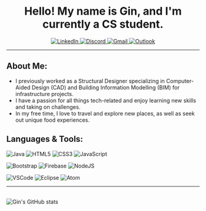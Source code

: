 <div align="center">
  <h1>Hello! My name is Gin, and I'm currently a CS student.</h1>
    <a href="https://www.linkedin.com/in/gin-lu-88604/">
      <img src="https://img.shields.io/badge/-LinkedIn-blue?style=flat&logo=Linkedin&logoColor=white" alt="LinkedIn">
    </a>
    <a href="https://discordapp.com/users/694435388357476404">
      <img src="https://img.shields.io/badge/-Discord-blueviolet?logo=discord&logoColor=white(https://discordapp.com/users/694435388357476404)" alt="Discord">
    </a>
    <a href="mailto:ginlu7324@gmail.com">
      <img src="https://img.shields.io/badge/-Gmail-c14438?style=flat&logo=Gmail&logoColor=white" alt="Gmail">
    </a>
    <a href="mailto:ginlu7324@outlook.com">
      <img src="https://img.shields.io/badge/-Outlook-0078D4?style=flat&logo=Microsoft-Outlook&logoColor=white" alt="Outlook">
    </a>
</div>

<hr />

## About Me:

  <ul>
    <li>I previously worked as a Structural Designer specializing in Computer-Aided Design (CAD) and Building Information Modelling (BIM) for infrastructure projects.</li>
    <li>I have a passion for all things tech-related and enjoy learning new skills and taking on challenges.</li>
    <li>In my free time, I love to travel and explore new places, as well as seek out unique food experiences.</li>
  </ul>

## Languages & Tools:

![Java](https://img.shields.io/badge/Java-ED8B00?style=for-the-badge&logo=openjdk&logoColor=white)
![HTML5](https://img.shields.io/badge/HTML-239120?style=for-the-badge&logo=html5&logoColor=white)
![CSS3](https://img.shields.io/badge/css3-%231572B6.svg?style=for-the-badge&logo=css3&logoColor=white)
![JavaScript](https://img.shields.io/badge/javascript-%23323330.svg?style=for-the-badge&logo=javascript&logoColor=%23F7DF1E)

![Bootstrap](https://img.shields.io/badge/bootstrap-%23563D7C.svg?style=for-the-badge&logo=bootstrap&logoColor=white)
![Firebase](https://img.shields.io/badge/firebase-%23039BE5.svg?style=for-the-badge&logo=firebase)
![NodeJS](https://img.shields.io/badge/node.js-6DA55F?style=for-the-badge&logo=node.js&logoColor=white)

![VSCode](https://img.shields.io/badge/Visual_Studio-5C2D91?style=for-the-badge&logo=visual%20studio&logoColor=white)
![Eclipse](https://img.shields.io/badge/Eclipse-2C2255?style=for-the-badge&logo=eclipse&logoColor=white)
![Atom](https://img.shields.io/badge/Atom-66595C?style=for-the-badge&logo=Atom&logoColor=white)

  <hr />
  <br />

  <!-- GitHub README stats (https://github.com/anuraghazra/github-readme-stats) -->
  <img src="https://github-readme-stats.vercel.app/api?username=glu16&theme=dark" alt="Gin's GitHub stats">
